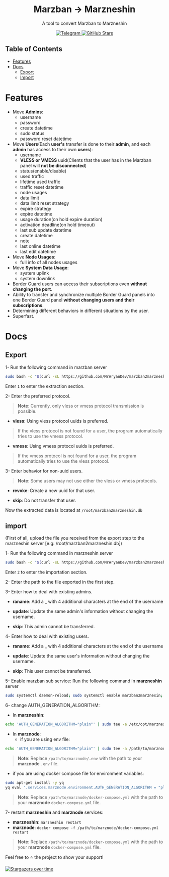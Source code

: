 <h1 style="text-align: center;">Marzban -> Marzneshin</h1>

<p style="text-align: center;">
    A tool to convert Marzban to Marzneshin
</p>


<p style="text-align: center;">
    <a href="https://t.me/MrAryanDevChan" target="_blank">
        <img src="https://img.shields.io/badge/telegram-channel-blue?style=flat-square&logo=telegram" alt="Telegram"/>
    </a>
    <a href="#">
        <img src="https://img.shields.io/github/stars/MrAryanDev/marzban2marzneshin?style=social" alt="GitHub Stars" />
    </a>
</p>

## Table of Contents

- [Features](#features)
- [Docs](#docs)
  - [Export](#export)
  - [Import](#import)

# Features

- Move **Admins**:
    - username
    - password
    - create datetime
    - sudo status
    - password reset datetime
- Move **Users**(Each **user's** transfer is done to their **admin**, and each **admin** has access to their own **users**):
    - username
    - **VLESS or VMESS** uuid(Clients that the user has in the Marzban panel will **not be disconnected**)
    - status(enable/disable)
    - used traffic
    - lifetime used traffic
    - traffic reset datetime
    - node usages
    - data limit
    - data limit reset strategy
    - expire strategy
    - expire datetime
    - usage duration(on hold expire duration)
    - activation deadline(on hold timeout)
    - last sub update datetime
    - create datetime
    - note
    - last online datetime
    - last edit datetime
- Move **Node Usages**:
    - full info of all nodes usages
- Move **System Data Usage**:
    - system uplink
    - system downlink
- Border Guard users can access their subscriptions even **without changing the port**.
- Ability to transfer and synchronize multiple Border Guard panels into one Border Guard panel **without changing users and their subscriptions**.
- Determining different behaviors in different situations by the user.
- Superfast.

# Docs

## Export
1- Run the following command in marzban server

```bash
sudo bash -c "$(curl -sL https://github.com/MrAryanDev/marzban2marzneshin/raw/master/run.sh)"
```
Enter `1` to enter the extraction section.

2- Enter the preferred protocol.
> **Note**: Currently, only vless or vmess protocol transmission is possible.
- **vless**: Using vless protocol uuids is preferred.
> If the vless protocol is not found for a user, the program automatically tries to use the vmess protocol.

- **vmess**: Using vmess protocol uuids is preferred.
> If the vmess protocol is not found for a user, the program automatically tries to use the vless protocol.

3- Enter behavior for non-uuid users.
> **Note**: Some users may not use either the vless or vmess protocols.

- **revoke**: Create a new uuid for that user.

- **skip**: Do not transfer that user.

Now the extracted data is located at `/root/marzban2marzneshin.db`

## import
(First of all, upload the file you received from the export step to the marzneshin server [e.g: /root/marzban2marzneshin.db])

1- Run the following command in marzneshin server

```bash
sudo bash -c "$(curl -sL https://github.com/MrAryanDev/marzban2marzneshin/raw/master/run.sh)"
```
Enter `2` to enter the importation section.

2- Enter the path to the file exported in the first step.

3- Enter how to deal with existing admins.
- **raname**: Add a _ with 4 additional characters at the end of the username

- **update**: Update the same admin's information without changing the username.

- **skip**: This admin cannot be transferred.

4- Enter how to deal with existing users.
- **raname**: Add a _ with 4 additional characters at the end of the username

- **update**: Update the same user's information without changing the username.

- **skip**: This user cannot be transferred.

5- Enable marzban sub service: 
Run the following command in **marzneshin** server
```bash
sudo systemctl daemon-reload; sudo systemctl enable marzban2marznesin; systemctl start marzban2marznesin
```

6- change AUTH_GENERATION_ALGORITHM:

- In **marzneshin**:
```bash
echo 'AUTH_GENERATION_ALGORITHM="plain"' | sudo tee -a /etc/opt/marzneshin/.env
```
- In **marznode**:
  - if you are using env file:
```bash
echo 'AUTH_GENERATION_ALGORITHM="plain"' | sudo tee -a /path/to/marznode/.env
```
> **Note**: Replace `/path/to/marznode/.env` with the path to your **marznode** `.env` file.

  - if you are using docker compose file for environment variables:
```bash
sudo apt-get install -y yq
yq eval '.services.marznode.environment.AUTH_GENERATION_ALGORITHM = "plain"' -i /path/to/marznode/docker-compose.yml
```
> **Note**: Replace `/path/to/marznode/docker-compose.yml` with the path to your **marznode** `docker-compose.yml` file.

7- restart **marzneshin** and **marznode** services:
- **marzneshin**: `marzneshin restart`
- **marznode**: `docker compose -f /path/to/marznode/docker-compose.yml restart`
> **Note**: Replace `/path/to/marznode/docker-compose.yml` with the path to your **marznode** `docker-compose.yml` file.

Feel free to ⭐ the project to show your support!

[![Stargazers over time](https://starchart.cc/MrAryanDev/marzban2marzneshin.svg?variant=adaptive)](https://starchart.cc/MrAryanDev/marzban2marzneshin)

